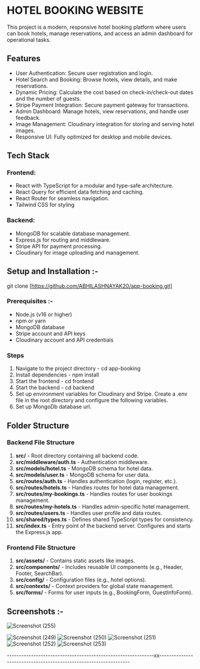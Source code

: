 ﻿# HOTEL BOOKING WEBSITE

This project is a modern, responsive hotel booking platform where users can book hotels, manage reservations, and access an admin dashboard for operational tasks.

## Features
- User Authentication: Secure user registration and login.
- Hotel Search and Booking: Browse hotels, view details, and make reservations.
- Dynamic Pricing: Calculate the cost based on check-in/check-out dates and the number of guests.
- Stripe Payment Integration: Secure payment gateway for transactions.
- Admin Dashboard: Manage hotels, view reservations, and handle user feedback.
- Image Management: Cloudinary integration for storing and serving hotel images.
- Responsive UI: Fully optimized for desktop and mobile devices. 

## Tech Stack

### Frontend:
- React with TypeScript for a modular and type-safe architecture.
- React Query for efficient data fetching and caching.
- React Router for seamless navigation.
- Tailwind CSS for styling

### Backend:
- MongoDB for scalable database management.
- Express.js for routing and middleware.
- Stripe API for payment processing.
- Cloudinary for image uploading and management.

## Setup and Installation :-
  git clone [https://github.com/ABHILASHNAYAK20/app-booking.git] 

### Prerequisites :- 
- Node.js (v16 or higher)
- npm or yarn
- MongoDB database
- Stripe account and API keys
- Cloudinary account and API credentials

### Steps 
1. Navigate to the project directory - cd app-booking
2. Install dependencies - npm install
3. Start the frontend - cd frontend
4. Start the backend - cd backend
5. Set up environment variables for Cloudinary and Stripe. Create a .env file in the root directory and configure the following variables.
6. Set up MongoDb database url.

## Folder Structure 

### Backend File Structure

1. **src/** - Root directory containing all backend code.  
2. **src/middleware/auth.ts** - Authentication middleware.  
3. **src/models/hotel.ts** - MongoDB schema for hotel data.  
4. **src/models/user.ts** - MongoDB schema for user data.  
5. **src/routes/auth.ts** - Handles authentication (login, register, etc.).  
6. **src/routes/hotels.ts** - Handles routes for hotel data management.  
7. **src/routes/my-bookings.ts** - Handles routes for user bookings management.  
8. **src/routes/my-hotels.ts** - Handles admin-specific hotel management.  
9. **src/routes/users.ts** - Handles user profile and data routes.  
10. **src/shared/types.ts** - Defines shared TypeScript types for consistency.  
11. **src/index.ts** - Entry point of the backend server. Configures and starts the Express.js app.

 ### Frontend File Structure 

1. **src/assets/** - Contains static assets like images.  
2. **src/components/** - Includes reusable UI components (e.g., Header, Footer, SearchBar).  
3. **src/config/** - Configuration files (e.g., hotel options).  
4. **src/contexts/** - Context providers for global state management.  
5. **src/forms/** - Forms for user inputs (e.g., BookingForm, GuestInfoForm).  

## Screenshots :- 
![Screenshot (255)](https://github.com/user-attachments/assets/694b0010-a4df-418a-a143-aee17ad36dbd)

![Screenshot (249)](https://github.com/user-attachments/assets/b4a07492-9d6a-4cb3-9d25-14e904f2f1ae)
![Screenshot (250)](https://github.com/user-attachments/assets/0caf132a-fe0e-4008-9e68-00885908a4cb)
![Screenshot (251)](https://github.com/user-attachments/assets/f014a97f-f7f3-4f15-9858-468ea35309fd)
![Screenshot (252)](https://github.com/user-attachments/assets/d5b403dd-37dc-457e-84e8-ceff3f275938)
![Screenshot (253)](https://github.com/user-attachments/assets/b402c782-a47b-40a6-9ce4-75f8cbb9be8a)

-------------------------------------------------------------xx-----------------------------------------------------------------



 









































































































































































































































































































































































































































































